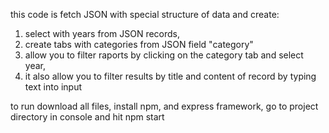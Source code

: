 this code is fetch JSON with special structure of data and create: 
1) select with years from JSON records,
2) create tabs with categories from JSON field "category"
3) allow you to filter raports by clicking on the category tab and select year,
4) it also allow you to filter results by title and content of record by typing text into input


to run download all files, install npm, and express framework, go to project directory in console and hit npm start
